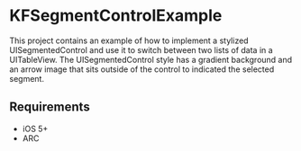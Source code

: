 KFSegmentControlExample
=======================

This project contains an example of how to implement a stylized UISegmentedControl and use it to switch between two lists
of data in a UITableView. The UISegmentedControl style has a gradient background and an arrow image that sits outside
of the control to indicated the selected segment.

Requirements
------------

+ iOS 5+
+ ARC
